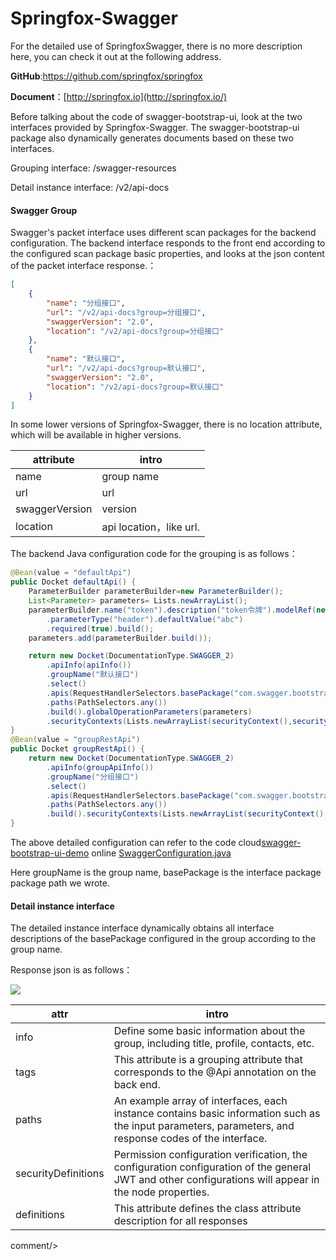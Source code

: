 # Springfox-Swagger 

For the detailed use of SpringfoxSwagger, there is no more description here, you can check it out at the following address.

**GitHub**:https://github.com/springfox/springfox

**Document**：[http://springfox.io](http://springfox.io/)

Before talking about the code of swagger-bootstrap-ui, look at the two interfaces provided by Springfox-Swagger. The swagger-bootstrap-ui package also dynamically generates documents based on these two interfaces.

Grouping interface: /swagger-resources

Detail instance interface: /v2/api-docs

#### Swagger Group

Swagger's packet interface uses different scan packages for the backend configuration. The backend interface responds to the front end according to the configured scan package basic properties, and looks at the json content of the packet interface response.：

```json
[
    {
        "name": "分组接口",
        "url": "/v2/api-docs?group=分组接口",
        "swaggerVersion": "2.0",
        "location": "/v2/api-docs?group=分组接口"
    },
    {
        "name": "默认接口",
        "url": "/v2/api-docs?group=默认接口",
        "swaggerVersion": "2.0",
        "location": "/v2/api-docs?group=默认接口"
    }
]
```

In some lower versions of Springfox-Swagger, there is no location attribute, which will be available in higher versions.

| attribute      | intro                   |
| -------------- | ----------------------- |
| name           | group name              |
| url            | url                     |
| swaggerVersion | version                 |
| location       | api location，like url. |

The backend Java configuration code for the grouping is as follows：

```java
@Bean(value = "defaultApi")
public Docket defaultApi() {
    ParameterBuilder parameterBuilder=new ParameterBuilder();
    List<Parameter> parameters= Lists.newArrayList();
    parameterBuilder.name("token").description("token令牌").modelRef(new ModelRef("String"))
        .parameterType("header").defaultValue("abc")
        .required(true).build();
    parameters.add(parameterBuilder.build());

    return new Docket(DocumentationType.SWAGGER_2)
        .apiInfo(apiInfo())
        .groupName("默认接口")
        .select()
        .apis(RequestHandlerSelectors.basePackage("com.swagger.bootstrap.ui.demo.controller"))
        .paths(PathSelectors.any())
        .build().globalOperationParameters(parameters)
        .securityContexts(Lists.newArrayList(securityContext(),securityContext1())).securitySchemes(Lists.<SecurityScheme>newArrayList(apiKey(),apiKey1()));
}
@Bean(value = "groupRestApi")
public Docket groupRestApi() {
    return new Docket(DocumentationType.SWAGGER_2)
        .apiInfo(groupApiInfo())
        .groupName("分组接口")
        .select()
        .apis(RequestHandlerSelectors.basePackage("com.swagger.bootstrap.ui.demo.group"))
        .paths(PathSelectors.any())
        .build().securityContexts(Lists.newArrayList(securityContext(),securityContext1())).securitySchemes(Lists.<SecurityScheme>newArrayList(apiKey(),apiKey1()));
}
```

The above detailed configuration can refer to the code cloud[swagger-bootstrap-ui-demo](https://gitee.com/xiaoym/swagger-bootstrap-ui-demo) online [SwaggerConfiguration.java](https://gitee.com/xiaoym/swagger-bootstrap-ui-demo/blob/master/swagger-bootstrap-ui-demo/src/main/java/com/swagger/bootstrap/ui/demo/config/SwaggerConfiguration.java)

Here groupName is the group name, basePackage is the interface package package path we wrote.

#### Detail instance interface

The detailed instance interface dynamically obtains all interface descriptions of the basePackage configured in the group according to the group name.

Response json is as follows：

![](images/apidef.png)

| attr                | intro                                                        |
| ------------------- | ------------------------------------------------------------ |
| info                | Define some basic information about the group, including title, profile, contacts, etc. |
| tags                | This attribute is a grouping attribute that corresponds to the @Api annotation on the back end. |
| paths               | An example array of interfaces, each instance contains basic information such as the input parameters, parameters, and response codes of the interface. |
| securityDefinitions | Permission configuration verification, the configuration configuration of the general JWT and other configurations will appear in the node properties. |
| definitions         | This attribute defines the class attribute description for all responses |
 
 <icp/> 
 comment/> 
 